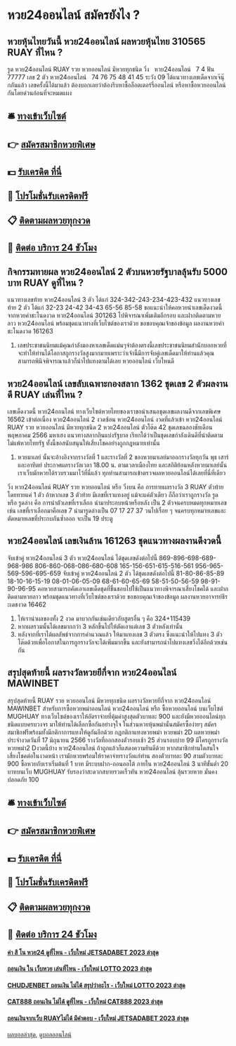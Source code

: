 # หวย24ออนไลน์ สมัครยังไง ?
## หวยหุ้นไทยวันนี้ หวย24ออนไลน์ ผลหวยหุ้นไทย 310565 RUAY ที่ไหน ?
รูด หวย24ออนไลน์ RUAY รวย หวยออนไลน์ มีหวยทุกชนิด วิ่ง   หวย24ออนไลน์   7 4
ฟัน 77777
เลข 2 ตัว หวย24ออนไลน์   74 76 75 48 41 45
ระวัง 09
ได้แนวทางเลขเด็ดจากเจ๊นุ๊กกันแล้ว เลขครั้งนี้ได้มาแล้ว ต้องบอกเลยว่าต้องรีบหาซื้อล็อตเตอร์รี่ออนไลน์ หรือหาซื้อหวยออนไลน์ กันโดยด่วนก่อนที่จะหมดแผง

## 🛎 [ทางเข้าเว็บไซต์](https://bit.ly/3BG5bNw)
## 👉 [สมัครสมาชิกหวยพิเศษ](https://bit.ly/3BG5bNw)
## 💵 [รับเครดิต ที่นี่](https://bit.ly/3C3mvgS)
## 👑 [โปรโมชั่นรับเครดิตฟรี](https://bit.ly/3C3mvgS)
## 📋 [ติดตามผลหวยทุกงวด](https://bit.ly/3C3mvgS)
## 📱 [ติดต่อ บริการ 24 ชัวโมง](https://bit.ly/3C3mvgS)

## กิจกรรมทายผล หวย24ออนไลน์ 2 ตัวบนหวยรัฐบาลลุ้นรับ 5000 บาท RUAY ดูที่ไหน ?
แนวทางเลขท้าย หวย24ออนไลน์ 3 ตัว ได้แก่
324-342-243-234-423-432
แนวทางเลขท้าย 2 ตัว ได้แก่
32-23
24-42
34-43
65-56
85-58
ขอแนะนำให้คอหวยนำเลขเด็ดงวดนี้จากหวยคำชะโนดงวด หวย24ออนไลน์ 301263 ไปพิจารณาเพิ่มเติมอีกรอบ และฝากติดตามหวยลาว หวย24ออนไลน์ พร้อมชุดแนวทางที่เว็บไซต์ของเราด้วย
ขอขอบคุณเจ้าของข้อมูล
ผลงานหวยคำชะโนดงวด 161263
1. เลขประชาชนนิยมแม้คุณกำลังมองหาเลขเด็ดแม่นๆจำต้องตรงนี้เลขประชาชนนิยมสำนักบอกหวยที่จะทำให้ท่านได้โอกาสถูกรางวัลสูงมากมายเพราะว่าเจ้านี้มีการจับคู่เลขเด็ดมาให้ท่านแล้วคุณสามารถพินิจพิจารณาแล้วก็นำไปแทงตามได้เลย หวยออนไลน์ เว็บไหนดี

## หวย24ออนไลน์ เลขลับเฉพาะกองสลาก 1362 ชุดเลข 2 ตัวผลงานดี RUAY เล่นที่ไหน ?
เลขเด็ดงวดนี้ หวย24ออนไลน์ ทางเว็บไซต์หวยไทยของเราขอนำเสนอชุดเลขผลงานดีจากเลขพิเศษ 16562 เข้าต่อเนื่อง หวย24ออนไลน์ 2 งวดซ้อน หวย24ออนไลน์ งวดที่แล้วเข้า หวย24ออนไลน์ RUAY รวย หวยออนไลน์ มีหวยทุกชนิด 2 หวย24ออนไลน์ ตัวโต๊ด 42 ชุดเลขฉลองชัยเดือนพฤษภาคม 2566 มหาเฮง แนวทางสลากกินแบ่งรัฐบาล เรียกได้ว่าเป็นชุดเลขกำลังเดินดีที่น่าติดตามไม่แพ้หวยไทยรัฐ ทั้งนี้ขอสนับสนุนให้เสี่ยงโชคอย่างถูกกฎหมายเท่านั้น
1. หวยมาเลย์ นั้นจะอ้างอิงจากรางวัลที่ 1 และรางวัลที่ 2 ของหวยมาเลย์มาออกรางวัลทุกวัน พุธ เสาร์ และอาทิตย์ ประกาศผลรางวัลเวลา 18.00 น. ตามเวลาเมืองไทย และสถิติย้อนหลังหวยมาเลย์นั้น เราเว็บมักหวยได้รวบรวมมาไว้ที่นี่แล้ว ทุกท่านสามารถเข้าตรวจผลหวยออนไลน์ได้เลยที่นี่ที่เดียว

วิ่ง หวย24ออนไลน์ RUAY รวย หวยออนไลน์ หรือ วิ่งบน คือ การทายผลรางวัล 3 RUAY ตัวท้าย โดยทายแค่ 1 ตัว ถ้าหากเลข 3 ตัวท้าย มีเลขที่เราแทงอยู่ แม้จะแค่ตัวเดียว ก็ถือว่าเราถูกรางวัล
รูด หรือ รูดล่าง คือ การนำตัวเลขที่เราเลือก นำมาประกบหน้าหรือหลัง เป็น 2 ตัวจนครบหมดทุกหมายเลข เช่น เลขที่เราเลือกมาคือเลข 7 นำมารูดล่างเป็น 07 17 27 37 วนไปเรื่อย ๆ จนครบทุกหมายเลขและตัดหมายเลขที่ประกบกันซ้ำออก จะเป็น 19 ประตู

## หวย24ออนไลน์ เลขเงินล้าน 161263 ชุดแนวทางผลงานดีงวดนี้
จับเข้าคู่ หวย24ออนไลน์ 3 ตัว หวย24ออนไลน์ ได้ชุดเลขดังต่อไปนี้
869-896-698-689-968-986
806-860-068-086-680-608
165-156-651-615-516-561
956-965-569-596-695-659
จับเข้าคู่ หวย24ออนไลน์ 2 ตัว ได้ชุดเลขดังต่อไปนี้
81-80-86-85-89
18-10-16-15-19
08-01-06-05-09
68-61-60-65-69
58-51-50-56-59
98-91-90-96-95
คอหวยสามารถคัดเอาเลขเด็ดชุดที่ชื่นชอบไปใช้เป็นแนวทางพิจารณาเสี่ยงโชคได้ และฝากติดตามหวยลาว พร้อมชุดแนวทางที่เว็บไซต์ของเราด้วย
ขอขอบคุณเจ้าของข้อมูล
ผลงานหวยอาจารย์ธีระเดชงวด 16462
1. ให้เรานำผลของทั้ง 2 งวด มาบวกกันเช่นเดียวกับสูตรอื่น ๆ คือ 324+115439
2. หากผลรวมนั้นได้เลขมากกว่า 3 หลักขึ้นไปให้ตัดเอาแต่เลข 3 ตัวหลังเท่านั้น
3. หลังจากที่เราได้ผลลัพธ์จากการคำนวณแล้ว ให้มาแทงเลข 3 ตัวตรง ซึ่งแนะนำให้ไปแทง 3 ตัวโต๊ดด้วยเพื่อโอกาสในการถูกรางวัลจะได้เพิ่มมากขึ้น และยังสามารถนำไปแทงเลขวิ่งได้อีกด้วยเช่นกัน

## สรุปสุดท้ายนี้ ผลรางวัลหวยยีกี่จาก หวย24ออนไลน์ MAWINBET
สรุปสุดท้ายนี้ RUAY รวย หวยออนไลน์ มีหวยทุกชนิด ผลรางวัลหวยยีกี่จาก หวย24ออนไลน์ MAWINBET สำหรับการซื้อหวยพม่าออนไลน์ หวย24ออนไลน์ หรือ ซื้อหวยออนไลน์ บนเว็บไซต์ MUGHUAY ทางเว็บไซต์ของเราให้อัตราจ่ายที่คุ้มค่าสูงสุดตัวบาทละ 900 และยังมีหวยออนไลน์ทุกชนิดแบบครบวงจร มาให้ท่านได้เลือกซื้อกันอย่างจุใจ ในส่วนหวยหุ้นพม่านั้นสมัครซื้อง่ายๆ สมัครสมาชิกฟรีพร้อมทั้งมีกติกาการแทงให้ดูกันอีกด้วย
กฏกติกาแทงหวยพม่า หวยพม่า 2D
ผลหวยพม่า ประจำงวดวันที่ 17 มิถุนายน 2566 รางวัลที่ออกสองตัวรอบเช้า 25 ส่วนรอบบ่าย 99 มีใครถูกรางวัลหวยพม่า2 Dงวดนี้บ้าง หวย24ออนไลน์ ถ้าถูกแล้วก็แสดงความยินดีด้วย หากสมาชิกท่านใดสนใจเสี่ยงโชคต่อในงวดหน้า เรามักหวยพร้อมให้ราคาจ่ายรางวัลแก่ท่าน สองตัวบาทละ 90 สามตัวบาทละ 900 ซื้อหวยกับเราเริ่มต้นที่ 1 บาท มีระบบฝาก-ถอนออโต้ ภายใน หวย24ออนไลน์ 3 นาทีขั้นต่ำ 20 บาทบนเว็บ MUGHUAY รับรองว่าสะดวกสบายรวดเร็วทัน หวย24ออนไลน์ ลุ้นรวยหวย มั่นคงปลอดภัย 100

## 🛎 [ทางเข้าเว็บไซต์](https://bit.ly/3BG5bNw)
## 👉 [สมัครสมาชิกหวยพิเศษ](https://bit.ly/3BG5bNw)
## 💵 [รับเครดิต ที่นี่](https://bit.ly/3C3mvgS)
## 👑 [โปรโมชั่นรับเครดิตฟรี](https://bit.ly/3C3mvgS)
## 📋 [ติดตามผลหวยทุกงวด](https://bit.ly/3C3mvgS)
## 📱 [ติดต่อ บริการ 24 ชัวโมง](https://bit.ly/3C3mvgS)

#### [ค่า สิ โน หวย24 ดูที่ไหน - เว็บใหม่ JETSADABET 2023 ล่าสุด](https://atom.io/themes/ค่า%20สิ%20โน%20หวย24%20ดูที่ไหน%20-%20เว็บใหม่%20jetsadabet%202023%20ล่าสุด)
#### [ถอนเงิน ใน เว็บหวย เล่นที่ไหน - เว็บใหม่ LOTTO 2023 ล่าสุด](https://atom.io/themes/ถอนเงิน%20ใน%20เว็บหวย%20เล่นที่ไหน%20-%20เว็บใหม่%20lotto%202023%20ล่าสุด)
#### [CHUDJENBET ถอนเงิน ไม่ได้ สรุปว่าอะไร - เว็บใหม่ LOTTO 2023 ล่าสุด](https://atom.io/themes/chudjenbet%20ถอนเงิน%20ไม่ได้%20สรุปว่าอะไร%20-%20เว็บใหม่%20lotto%202023%20ล่าสุด)
#### [CAT888 ถอนเงิน ไม่ได้ ดูที่ไหน - เว็บใหม่ CAT888 2023 ล่าสุด](https://atom.io/themes/cat888%20ถอนเงิน%20ไม่ได้%20ดูที่ไหน%20-%20เว็บใหม่%20cat888%202023%20ล่าสุด)
#### [ถอนเงินจากเว็บ RUAYไม่ได้ มีคำตอบ - เว็บใหม่ JETSADABET 2023 ล่าสุด](https://atom.io/themes/ถอนเงินจากเว็บ%20ruayไม่ได้%20มีคำตอบ%20-%20เว็บใหม่%20jetsadabet%202023%20ล่าสุด)

[ผลบอลล่าสุด](https://siamsport.tv "ผลบอลล่าสุด"), [ดูบอลออนไลน์](https://siamsport.tv/ดูบอลสด "ดูบอลออนไลน์")